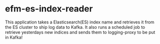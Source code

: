 # efm-es-index-reader
This application takes a Elasticsearch(ES) index name and retrieves it from the ES cluster to ship log data to Kafka. It also runs a scheduled job to retrieve yesterdays new indices and sends them to logging-proxy to be put in Kafka!